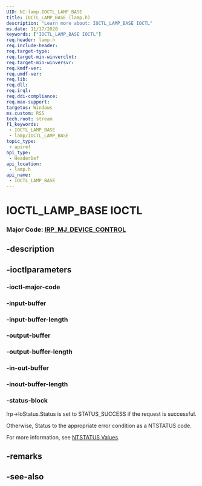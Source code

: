 ```yaml
---
UID: NI:lamp.IOCTL_LAMP_BASE
title: IOCTL_LAMP_BASE (lamp.h)
description: "Learn more about: IOCTL_LAMP_BASE IOCTL"
ms.date: 11/17/2020
keywords: ["IOCTL_LAMP_BASE IOCTL"]
req.header: lamp.h
req.include-header: 
req.target-type: 
req.target-min-winverclnt: 
req.target-min-winversvr: 
req.kmdf-ver: 
req.umdf-ver: 
req.lib: 
req.dll: 
req.irql: 
req.ddi-compliance: 
req.max-support: 
targetos: Windows
ms.custom: RS5
tech.root: stream
f1_keywords:
 - IOCTL_LAMP_BASE
 - lamp/IOCTL_LAMP_BASE
topic_type:
 - apiref
api_type:
 - HeaderDef
api_location:
 - lamp.h
api_name:
 - IOCTL_LAMP_BASE
---
```


# IOCTL_LAMP_BASE IOCTL

### Major Code:  [IRP_MJ_DEVICE_CONTROL](/windows-hardware/drivers/kernel/irp-mj-device-control)

## -description

## -ioctlparameters

### -ioctl-major-code

### -input-buffer

### -input-buffer-length

### -output-buffer

### -output-buffer-length

### -in-out-buffer

### -inout-buffer-length

### -status-block

Irp->IoStatus.Status is set to STATUS_SUCCESS if the request is successful.

Otherwise, Status to the appropriate error condition as a NTSTATUS code.

For more information, see [NTSTATUS Values](/windows-hardware/drivers/kernel/using-ntstatus-values).

## -remarks

## -see-also
